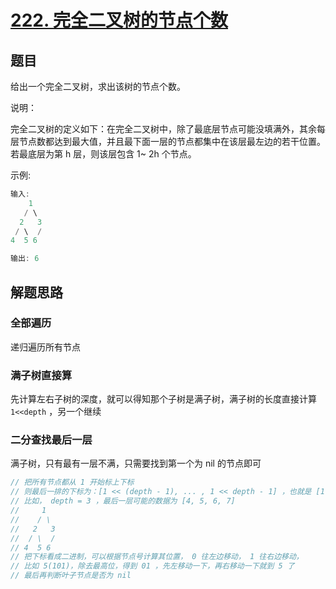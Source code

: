 # [222. 完全二叉树的节点个数](https://leetcode-cn.com/problems/count-complete-tree-nodes/)

## 题目

给出一个完全二叉树，求出该树的节点个数。

说明：

完全二叉树的定义如下：在完全二叉树中，除了最底层节点可能没填满外，其余每层节点数都达到最大值，并且最下面一层的节点都集中在该层最左边的若干位置。若最底层为第 h 层，则该层包含 1~ 2h 个节点。

示例:

```c
输入:
    1
   / \
  2   3
 / \  /
4  5 6

输出: 6
```

## 解题思路

### 全部遍历

递归遍历所有节点

### 满子树直接算

先计算左右子树的深度，就可以得知那个子树是满子树，满子树的长度直接计算 `1<<depth` ，另一个继续

### 二分查找最后一层

满子树，只有最有一层不满，只需要找到第一个为 nil 的节点即可

```go
// 把所有节点都从 1 开始标上下标
// 则最后一排的下标为：[1 << (depth - 1), ... , 1 << depth - 1] ，也就是 [1 << (depth - 1), ... , 1 << depth)
// 比如， depth = 3 ，最后一层可能的数据为 [4, 5, 6, 7]
//     1
//    / \
//   2   3
//  / \  /
// 4  5 6
// 把下标看成二进制，可以根据节点号计算其位置， 0 往左边移动， 1 往右边移动，
// 比如 5(101)，除去最高位，得到 01 ，先左移动一下，再右移动一下就到 5 了
// 最后再判断叶子节点是否为 nil
```
